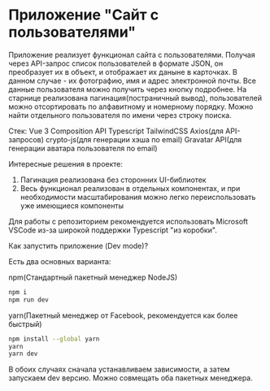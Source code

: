 # Приложение "Сайт с пользователями"

Приложение реализует функционал сайта с пользователями. Получая через API-запрос список пользователей в формате JSON, он преобразует их в объект, и отображает их даныне в карточках.
В данном случае - их фотографию, имя и адрес электронной почты. Все данные пользователя можно получить через кнопку подробнее.
На старнице реализована пагинация(постраничный вывод), пользователей можно отсортировать по алфавитному и номерному порядку. Можно найти отдельного пользователя по имени через строку поиска.

Стек:
Vue 3 Composition API
Typescript
TailwindCSS
Axios(для API-запросов)
crypto-js(для генерации хэша по email)
Gravatar API(для генерации аватара пользователя по email)

Интересные решения в проекте:
1. Пагинация реализована без сторонних UI-библиотек
2. Весь функционал реализован в отдельных компонентах, и при необходимости масштабирования можно легко переиспользовать уже имеющиеся компоненты


Для работы с репозиторием рекомендуется использовать Microsoft VSCode из-за широкой поддержки Typescript "из коробки".

Как запустить приложение (Dev mode)?

Есть два основных варианта:

npm(Стандартный пакетный менеджер NodeJS) 

```sh
npm i
npm run dev
```

yarn(Пакетный менеджер от Facebook, рекомендуется как более быстрый)

```sh
npm install --global yarn
yarn
yarn dev
```

В обоих случаях сначала устанавливаем зависимости, а затем запускаем dev версию. Можно совмещать оба пакетных менеджера.
